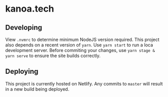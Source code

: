 # kanoa.tech

## Developing
View `.nvmrc` to determine minimum NodeJS version required. This project also depends on a recent version of `yarn`.
Use `yarn start` to run a loca development server. Before commiting your changes, use `yarn stage & yarn serve` to ensure the site builds correctly.

## Deploying
This project is currently hosted on Netlify. Any commits to `master` will result in a new build being deployed.
